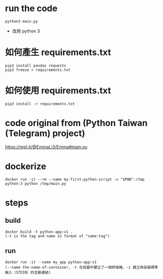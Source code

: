 # run the code
```
python3 main.py
```
* 改用 python 3
# 如何產生 requirements.txt
```
pip3 install pandas requests
pip3 freeze > requirements.txt
```
# 如何使用 requirements.txt
```
pip3 install -r requirements.txt
```
# code original from (Python Taiwan (Telegram) project)

https://repl.it/@EmmaLi3/Emma#main.py


# dockerize
```
docker run -it --rm --name my-first-python-script -v "$PWD":/tmp python:3 python /tmp/main.py
```

# steps

## build
```
docker build -t python-app:v1 .
(-t is the tag and name in format of "name:tag")
```

## run
```
docker run -it --name my_app python-app:v1
(--name the-name-of-container, -t 在容器中建立了一個終端機，-i 建立與容器標準輸入（STDIN）的互動連結)
```
